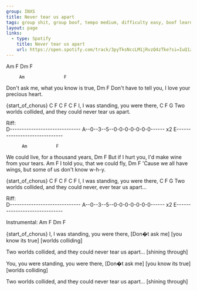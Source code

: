 ```yaml
---
group: INXS
title: Never tear us apart
tags: group shit, group boof, tempo medium, difficulty easy, boof learnt
layout: page
links:
  - type: Spotify
    title: Never tear us apart
    url: https://open.spotify.com/track/3pyTksNccLM1jRvzQ4zTke?si=IuQ1z9WpSiexwj-9Oi95dg
---
```



Am F Dm F


 	     Am               F
Don't ask me, what you know is true,
              Dm          F
Don't have to tell you, I love your precious heart.

{start_of_chorus}
C F       C       F         C     F
I, I was standing, you were there,
               C    F               G
Two worlds collided, and they could never tear us apart.

Riff: 	
D------------------------------
A--0--3--5--0-0-0-0-0-0-0------     x2
E------------------------------


          Am           F
We could live, for a thousand years,
          Dm                 F
But if I hurt you, I'd make wine from your tears.
    Am           F
I told you, that we could fly,
          Dm                   F
'Cause we all have wings, but some of us don't know w-h-y.

{start_of_chorus}
C F       C       F         C     F
I, I was standing, you were there,
               C    F               G
Two worlds collided, and they could never, ever tear us apart...

Riff: 	
D------------------------------
A--0--3--5--0-0-0-0-0-0-0------     x2
E------------------------------

Instrumental: 
Am F Dm F

{start_of_chorus}
I,             I was standing,             you were there,
 [Don�t ask me]          [you know its true]          [worlds colliding]

Two worlds collided,               and they could never tear us apart...
                  [shining through]

You,        you were standing,              you were there,
[Don�t ask me]             [you know its true]        [worlds colliding]

Two worlds collided,             and they could never tear us apart...
                  [shining through]


